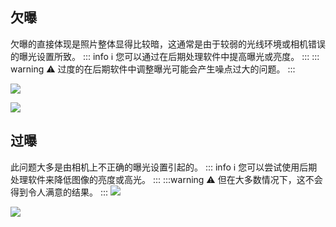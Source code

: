 ## 欠曝
欠曝的直接体现是照片整体显得比较暗，这通常是由于较弱的光线环境或相机错误的曝光设置所致。
::: info :information_source:
您可以通过在后期处理软件中提高曝光或亮度。
:::
::: warning :warning:
过度的在后期软件中调整曝光可能会产生噪点过大的问题。
:::

![](https://source.794td.cn/TOGA/guideline/image020.jpg)

![](https://source.794td.cn/TOGA/guideline/image021.jpg)

## 过曝

此问题大多是由相机上不正确的曝光设置引起的。
::: info :information_source:
您可以尝试使用后期处理软件来降低图像的亮度或高光。
:::
:::warning :warning:
但在大多数情况下，这不会得到令人满意的结果。
:::
![](https://source.794td.cn/TOGA/guideline/image022.jpg)

![](https://source.794td.cn/TOGA/guideline/image023.jpg)